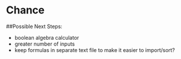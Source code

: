 # Chance

##Possible Next Steps: 
* boolean algebra calculator
* greater number of inputs
* keep formulas in separate text file to make it easier to import/sort?
